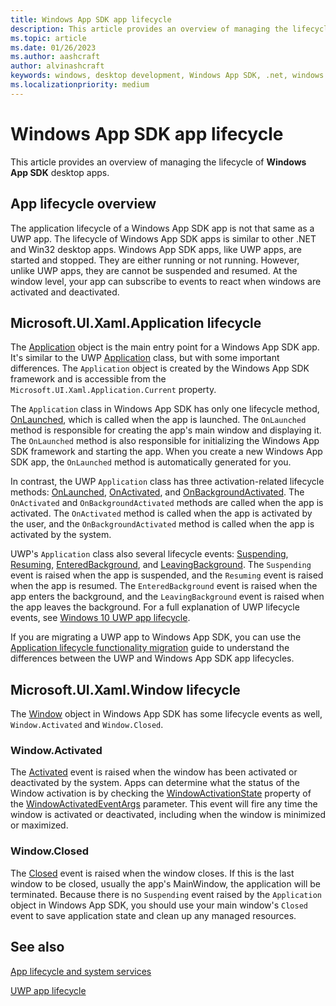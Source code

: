 ```yaml
---
title: Windows App SDK app lifecycle
description: This article provides an overview of managing the lifecycle of Windows App SDK apps.
ms.topic: article
ms.date: 01/26/2023
ms.author: aashcraft
author: alvinashcraft
keywords: windows, desktop development, Windows App SDK, .net, windows 10, windows 11, winui, app lifecycle
ms.localizationpriority: medium
---
```


# Windows App SDK app lifecycle

This article provides an overview of managing the lifecycle of **Windows App SDK** desktop apps.

## App lifecycle overview

The application lifecycle of a Windows App SDK app is not that same as a UWP app. The lifecycle of Windows App SDK apps is similar to other .NET and Win32 desktop apps. Windows App SDK apps, like UWP apps, are started and stopped. They are either running or not running. However, unlike UWP apps, they are cannot be suspended and resumed. At the window level, your app can subscribe to events to react when windows are activated and deactivated.

## Microsoft.UI.Xaml.Application lifecycle

The [Application](/windows/windows-app-sdk/api/winrt/microsoft.ui.xaml.application) object is the main entry point for a Windows App SDK app. It's similar to the UWP [Application](/uwp/api/windows.ui.xaml.application) class, but with some important differences. The `Application` object is created by the Windows App SDK framework and is accessible from the `Microsoft.UI.Xaml.Application.Current` property.

The `Application` class in Windows App SDK has only one lifecycle method, [OnLaunched](/windows/windows-app-sdk/api/winrt/microsoft.ui.xaml.application.onlaunched), which is called when the app is launched. The `OnLaunched` method is responsible for creating the app's main window and displaying it. The `OnLaunched` method is also responsible for initializing the Windows App SDK framework and starting the app. When you create a new Windows App SDK app, the `OnLaunched` method is automatically generated for you.

In contrast, the UWP `Application` class has three activation-related lifecycle methods: [OnLaunched](/uwp/api/windows.ui.xaml.application.onlaunched), [OnActivated](/uwp/api/windows.ui.xaml.application.onactivated), and [OnBackgroundActivated](/uwp/api/windows.ui.xaml.application.onbackgroundactivated). The `OnActivated` and `OnBackgroundActivated` methods are called when the app is activated. The `OnActivated` method is called when the app is activated by the user, and the `OnBackgroundActivated` method is called when the app is activated by the system.

UWP's `Application` class also several lifecycle events: [Suspending](/uwp/api/windows.ui.xaml.application.suspending), [Resuming](/uwp/api/windows.ui.xaml.application.resuming), [EnteredBackground](/uwp/api/windows.ui.xaml.application.enteredbackground), and [LeavingBackground](/uwp/api/windows.ui.xaml.application.leavingbackground). The `Suspending` event is raised when the app is suspended, and the `Resuming` event is raised when the app is resumed. The `EnteredBackground` event is raised when the app enters the background, and the `LeavingBackground` event is raised when the app leaves the background. For a full explanation of UWP lifecycle events, see [Windows 10 UWP app lifecycle](/windows/uwp/launch-resume/app-lifecycle).

If you are migrating a UWP app to Windows App SDK, you can use the [Application lifecycle functionality migration](/windows/apps/windows-app-sdk/migrate-to-windows-app-sdk/guides/applifecycle) guide to understand the differences between the UWP and Windows App SDK app lifecycles.

## Microsoft.UI.Xaml.Window lifecycle

The [Window](/windows/windows-app-sdk/api/winrt/microsoft.ui.xaml.window) object in Windows App SDK has some lifecycle events as well, `Window.Activated` and `Window.Closed`.

### Window.Activated

The [Activated](/windows/windows-app-sdk/api/winrt/microsoft.ui.xaml.window.activated) event is raised when the window has been activated or deactivated by the system. Apps can determine what the status of the Window activation is by checking the [WindowActivationState](/windows/windows-app-sdk/api/winrt/microsoft.ui.xaml.windowactivatedeventargs.windowactivationstate) property of the [WindowActivatedEventArgs](/windows/windows-app-sdk/api/winrt/microsoft.ui.xaml.windowactivatedeventargs) parameter. This event will fire any time the window is activated or deactivated, including when the window is minimized or maximized.

### Window.Closed

The [Closed](/windows/windows-app-sdk/api/winrt/microsoft.ui.xaml.window.closed) event is raised when the window closes. If this is the last window to be closed, usually the app's MainWindow, the application will be terminated. Because there is no `Suspending` event raised by the `Application` object in Windows App SDK, you should use your main window's `Closed` event to save application state and clean up any managed resources.

## See also

[App lifecycle and system services](/windows/apps/develop/app-lifecycle-and-system-services)

[UWP app lifecycle](/windows/uwp/launch-resume/app-lifecycle)

